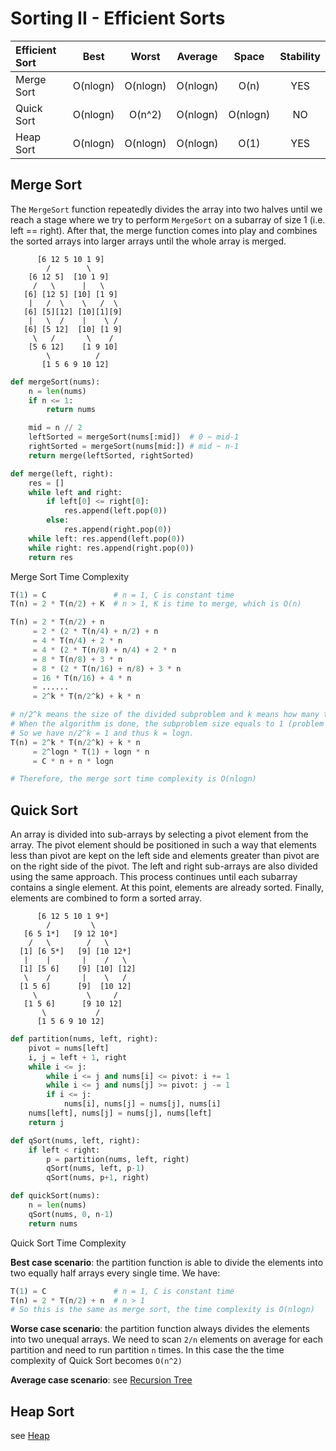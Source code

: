 # Sorting II - Efficient Sorts

| Efficient Sort | Best      | Worst    | Average  | Space     | Stability |
| :------------- | :-------: | :------: | :------: | :-------: | :-------: |
| Merge Sort     | O(nlogn) | O(nlogn)  | O(nlogn) | O(n)      | YES       |
| Quick Sort     | O(nlogn) | O(n^2)    | O(nlogn) | O(nlogn)  | NO        |
| Heap Sort      | O(nlogn) | O(nlogn)  | O(nlogn) | O(1)      | YES       |

## Merge Sort

The `MergeSort` function repeatedly divides the array into two halves until we reach a stage where we try to perform `MergeSort` on a subarray of size 1 (i.e. left == right). After that, the merge function comes into play and combines the sorted arrays into larger arrays until the whole array is merged.
```
      [6 12 5 10 1 9]
        /        \
    [6 12 5]  [10 1 9]
     /   \      |   \
   [6] [12 5] [10] [1 9]
    |   /  \    \   /  \
   [6] [5][12] [10][1][9]
    |   \  /    |    \ /
   [6] [5 12]  [10] [1 9]
     \   /       \    /
    [5 6 12]    [1 9 10]
        \          /
       [1 5 6 9 10 12]
```

```py
def mergeSort(nums):
    n = len(nums)
    if n <= 1:
        return nums

    mid = n // 2
    leftSorted = mergeSort(nums[:mid])  # 0 ~ mid-1
    rightSorted = mergeSort(nums[mid:]) # mid ~ n-1
    return merge(leftSorted, rightSorted)

def merge(left, right):
    res = []
    while left and right:
        if left[0] <= right[0]:
            res.append(left.pop(0))
        else:
            res.append(right.pop(0))
    while left: res.append(left.pop(0))
    while right: res.append(right.pop(0))
    return res
```

Merge Sort Time Complexity

```py
T(1) = C               # n = 1, C is constant time
T(n) = 2 * T(n/2) + K  # n > 1, K is time to merge, which is O(n)

T(n) = 2 * T(n/2) + n
     = 2 * (2 * T(n/4) + n/2) + n
     = 4 * T(n/4) + 2 * n
     = 4 * (2 * T(n/8) + n/4) + 2 * n
     = 8 * T(n/8) + 3 * n
     = 8 * (2 * T(n/16) + n/8) + 3 * n
     = 16 * T(n/16) + 4 * n
     = ......
     = 2^k * T(n/2^k) + k * n

# n/2^k means the size of the divided subproblem and k means how many times the division runs.
# When the algorithm is done, the subproblem size equals to 1 (problem cannot divide anymore).
# So we have n/2^k = 1 and thus k = logn.
T(n) = 2^k * T(n/2^k) + k * n
     = 2^logn * T(1) + logn * n
     = C * n + n * logn

# Therefore, the merge sort time complexity is O(nlogn)
```

## Quick Sort

An array is divided into sub-arrays by selecting a pivot element from the array. The pivot element should be positioned in such a way that elements less than pivot are kept on the left side and elements greater than pivot are on the right side of the pivot. The left and right sub-arrays are also divided using the same approach. This process continues until each subarray contains a single element. At this point, elements are already sorted. Finally, elements are combined to form a sorted array.
```
      [6 12 5 10 1 9*]
        /         \
   [6 5 1*]   [9 12 10*]
    /   \        /   \
  [1] [6 5*]   [9] [10 12*]
   |    |       |    /   \
  [1] [5 6]    [9] [10] [12]
   \    /       |    \   /
  [1 5 6]      [9]  [10 12]
     \           \     /
   [1 5 6]      [9 10 12]
       \           /
      [1 5 6 9 10 12]
```

```py
def partition(nums, left, right):
    pivot = nums[left]
    i, j = left + 1, right
    while i <= j:
        while i <= j and nums[i] <= pivot: i += 1
        while i <= j and nums[j] >= pivot: j -= 1
        if i <= j:
            nums[i], nums[j] = nums[j], nums[i]
    nums[left], nums[j] = nums[j], nums[left]
    return j

def qSort(nums, left, right):
    if left < right:
        p = partition(nums, left, right)
        qSort(nums, left, p-1)
        qSort(nums, p+1, right)

def quickSort(nums):
    n = len(nums)
    qSort(nums, 0, n-1)
    return nums
```

Quick Sort Time Complexity

**Best case scenario**: the partition function is able to divide the elements into two equally half arrays every single time. We have:
```py
T(1) = C               # n = 1, C is constant time
T(n) = 2 * T(n/2) + n  # n > 1
# So this is the same as merge sort, the time complexity is O(nlogn)
```

**Worse case scenario**: the partition function always divides the elements into two unequal arrays. We need to scan `2/n` elements on average for each partition and need to run partition `n` times. In this case the the time complexity of Quick Sort becomes `O(n^2)`

**Average case scenario**: see [Recursion Tree](<./14 Recursion Tree.md>)

## Heap Sort

see [Heap](<./15 Heap.md>)